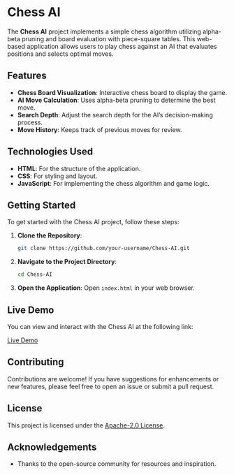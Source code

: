 
# Chess AI

The **Chess AI** project implements a simple chess algorithm utilizing alpha-beta pruning and board evaluation with piece-square tables. This web-based application allows users to play chess against an AI that evaluates positions and selects optimal moves.

## Features

- **Chess Board Visualization**: Interactive chess board to display the game.
- **AI Move Calculation**: Uses alpha-beta pruning to determine the best move.
- **Search Depth**: Adjust the search depth for the AI’s decision-making process.
- **Move History**: Keeps track of previous moves for review.

## Technologies Used

- **HTML**: For the structure of the application.
- **CSS**: For styling and layout.
- **JavaScript**: For implementing the chess algorithm and game logic.

## Getting Started

To get started with the Chess AI project, follow these steps:

1. **Clone the Repository**:
   ```bash
   git clone https://github.com/your-username/Chess-AI.git
   ```

2. **Navigate to the Project Directory**:
   ```bash
   cd Chess-AI
   ```

3. **Open the Application**:
   Open `index.html` in your web browser.

## Live Demo

You can view and interact with the Chess AI at the following link:

[Live Demo](https://jsfiddle.net/JalajGupta/e3hrz2m9/5/)

## Contributing

Contributions are welcome! If you have suggestions for enhancements or new features, please feel free to open an issue or submit a pull request.

## License

This project is licensed under the [Apache-2.0 License](LICENSE).

## Acknowledgements

- Thanks to the open-source community for resources and inspiration.


